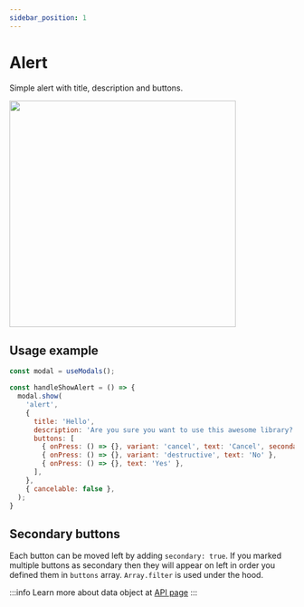 ```yaml
---
sidebar_position: 1
---
```


# Alert

Simple alert with title, description and buttons.

<img src="../../../img/alert.png" width="400" />

## Usage example

```js
const modal = useModals();

const handleShowAlert = () => {
  modal.show(
    'alert',
    {
      title: 'Hello',
      description: 'Are you sure you want to use this awesome library?',
      buttons: [
        { onPress: () => {}, variant: 'cancel', text: 'Cancel', secondary: true },
        { onPress: () => {}, variant: 'destructive', text: 'No' },
        { onPress: () => {}, text: 'Yes' },
      ],
    },
    { cancelable: false },
  );
}
```

## Secondary buttons

Each button can be moved left by adding `secondary: true`. If you marked multiple buttons as secondary then they will appear on left in order you defined them in `buttons` array. `Array.filter` is used under the hood.

:::info
Learn more about data object at [API page](../../api/renderable-components/alert.md)
:::
